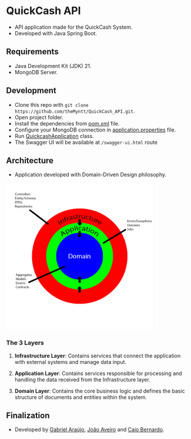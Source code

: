 # QuickCash API

- API application made for the QuickCash System.
- Developed with Java Spring Boot.

## Requirements
- Java Development Kit (JDK) 21.
- MongoDB Server.

## Development
- Clone this repo with `git clone https://github.com/theMyntt/QuickCash_API.git`.
- Open project folder.
- Install the dependencies from [pom.xml](./pom.xml) file.
- Configure your MongoDB connection in [application.properties](./src/main/resources/application.properties) file.
- Run [QuickcashApplication](./src/main/java/br/com/gjsoftware/quickcash/QuickcashApplication.java) class.
- The Swagger UI will be available at `/swagger-ui.html` route

## Architecture

- Application developed with Domain-Driven Design philosophy.

<img src="./docs/CleanArch.png" width="400px"/>

### The 3 Layers

1. **Infrastructure Layer**: Contains services that connect the application with external systems and manage data input.

1. **Application Layer**: Contains services responsible for processing and handling the data received from the Infrastructure layer.

1. **Domain Layer**: Contains the core business logic and defines the basic structure of documents and entities within the system.

## Finalization
- Developed by [Gabriel Araújo](https://github.com/theMyntt), [João Aveiro](https://github.com/jpaveiro) and [Caio Bernardo](https://github.com/Bernardo27dev).
